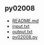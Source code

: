 
## py02008

- [README.md](README.md)
- [input.txt](input.txt)
- [output.txt](output.txt)
- [py02008.py](py02008.py)
